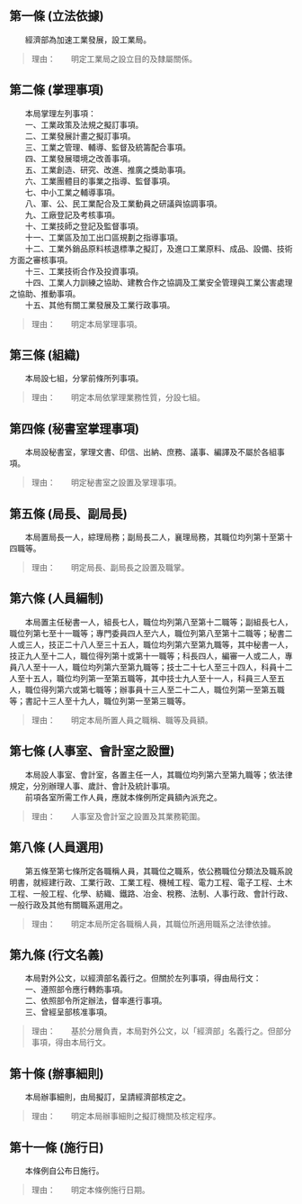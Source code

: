 第一條 (立法依據)
-----------------
　　經濟部為加速工業發展，設工業局。  
> 理由：　　明定工業局之設立目的及隸屬關係。



第二條 (掌理事項)
-----------------
　　本局掌理左列事項：  
　　一、工業政策及法規之擬訂事項。  
　　二、工業發展計畫之擬訂事項。  
　　三、工業之管理、輔導、監督及統籌配合事項。  
　　四、工業發展環境之改善事項。  
　　五、工業創造、研究、改進、推廣之獎助事項。  
　　六、工業團體目的事業之指導、監督事項。  
　　七、中小工業之輔導事項。  
　　八、軍、公、民工業配合及工業動員之研議與協調事項。  
　　九、工廠登記及考核事項。  
　　十、工業技師之登記及監督事項。  
　　十一、工業區及加工出口區規劃之指導事項。  
　　十二、工業外銷品原料核退標準之擬訂，及進口工業原料、成品、設備、技術方面之審核事項。  
　　十三、工業技術合作及投資事項。  
　　十四、工業人力訓練之協助、建教合作之協調及工業安全管理與工業公害處理之協助、推動事項。  
　　十五、其他有關工業發展及工業行政事項。  
> 理由：　　明定本局掌理事項。



第三條 (組織)
-------------
　　本局設七組，分掌前條所列事項。  
> 理由：　　明定本局依掌理業務性質，分設七組。



第四條 (秘書室掌理事項)
-----------------------
　　本局設秘書室，掌理文書、印信、出納、庶務、議事、編譯及不屬於各組事項。  
> 理由：　　明定秘書室之設置及掌理事項。



第五條 (局長、副局長)
---------------------
　　本局置局長一人，綜理局務；副局長二人，襄理局務，其職位均列第十至第十四職等。  
> 理由：　　明定局長、副局長之設置及職掌。



第六條 (人員編制)
-----------------
　　本局置主任秘書一人，組長七人，職位均列第八至第十二職等；副組長七人，職位列第七至十一職等；專門委員四人至六人，職位列第八至第十二職等；秘書二人或三人，技正二十八人至三十五人，職位均列第六至第九職等，其中秘書一人，技正九人至十二人，職位得列第十或第十一職等；科長四人，編審一人或二人，專員八人至十一人，職位均列第六至第九職等；技士二十七人至三十四人，科員十二人至十五人，職位均列第一至第五職等，其中技士九人至十一人，科員三人至五人，職位得列第六或第七職等；辦事員十三人至二十二人，職位列第一至第五職等；書記十三人至十九人，職位列第一至第三職等。  
> 理由：　　明定本局所置人員之職稱、職等及員額。



第七條 (人事室、會計室之設置)
-----------------------------
　　本局設人事室、會計室，各置主任一人，其職位均列第六至第九職等；依法律規定，分別辦理人事、歲計、會計及統計事項。  
　　前項各室所需工作人員，應就本條例所定員額內派充之。  
> 理由：　　人事室及會計室之設置及其業務範圍。



第八條 (人員選用)
-----------------
　　第五條至第七條所定各職稱人員，其職位之職系，依公務職位分類法及職系說明書，就經建行政、工業行政、工業工程、機械工程、電力工程、電子工程、土木工程、一般工程、化學、紡織、鐵路、冶金、稅務、法制、人事行政、會計行政、一般行政及其他有關職系選用之。  
> 理由：　　明定本局所定各職稱人員，其職位所適用職系之法律依據。



第九條 (行文名義)
-----------------
　　本局對外公文，以經濟部名義行之。但關於左列事項，得由局行文：  
　　一、遵照部令應行轉飭事項。  
　　二、依照部令所定辦法，督率進行事項。  
　　三、曾經呈部核准事項。  
> 理由：　　基於分層負責，本局對外公文，以「經濟部」名義行之。但部分事項，得由本局行文。



第十條 (辦事細則)
-----------------
　　本局辦事細則，由局擬訂，呈請經濟部核定之。  
> 理由：　　明定本局辦事細則之擬訂機關及核定程序。



第十一條 (施行日)
-----------------
　　本條例自公布日施行。  
> 理由：　　明定本條例施行日期。